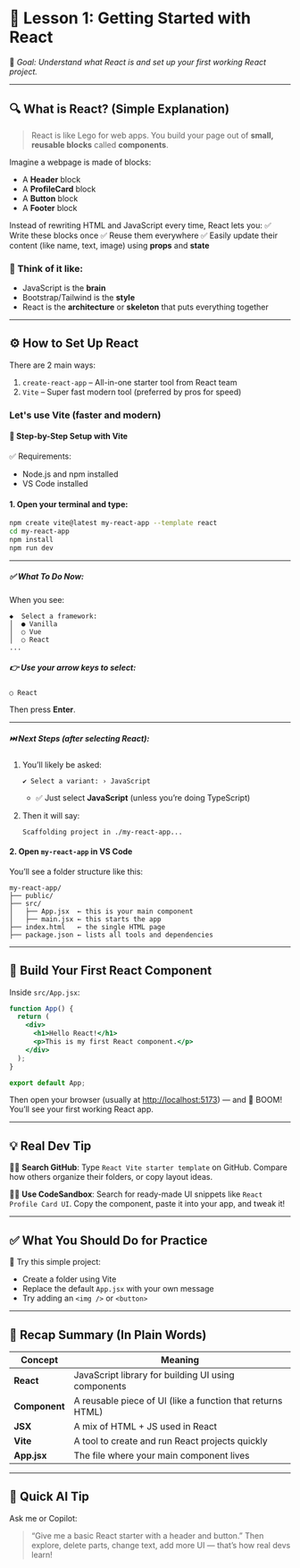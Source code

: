 # 📘 **Lesson 1: Getting Started with React**

🧠 *Goal: Understand what React is and set up your first working React project.*

---

## 🔍 What is React? (Simple Explanation)

> React is like Lego for web apps. You build your page out of **small, reusable blocks** called **components**.

Imagine a webpage is made of blocks:

* A **Header** block
* A **ProfileCard** block
* A **Button** block
* A **Footer** block

Instead of rewriting HTML and JavaScript every time, React lets you:
✅ Write these blocks once
✅ Reuse them everywhere
✅ Easily update their content (like name, text, image) using **props** and **state**

### 🧠 Think of it like:

* JavaScript is the **brain**
* Bootstrap/Tailwind is the **style**
* React is the **architecture** or **skeleton** that puts everything together

---

## ⚙️ How to Set Up React

There are 2 main ways:

1. `create-react-app` – All-in-one starter tool from React team
2. `Vite` – Super fast modern tool (preferred by pros for speed)

### Let's use Vite (faster and modern)

#### 🧪 Step-by-Step Setup with Vite

✅ Requirements:

* Node.js and npm installed
* VS Code installed

#### 1. Open your terminal and type:

```bash
npm create vite@latest my-react-app --template react
cd my-react-app
npm install
npm run dev
```

---

##### ✅ What To Do Now:

When you see:

```
◆  Select a framework:
│  ● Vanilla
│  ○ Vue
│  ○ React
...
```

##### 👉 Use your arrow keys to select:

```
○ React
```

Then press **Enter**.

---

##### ⏭️ Next Steps (after selecting React):

1. You’ll likely be asked:

   ```
   ✔ Select a variant: › JavaScript
   ```

   * ✅ Just select **JavaScript** (unless you’re doing TypeScript)

2. Then it will say:

   ```
   Scaffolding project in ./my-react-app...
   ```

#### 2. Open `my-react-app` in VS Code

You’ll see a folder structure like this:

```
my-react-app/
├── public/
├── src/
│   ├── App.jsx  ← this is your main component
│   ├── main.jsx ← this starts the app
├── index.html   ← the single HTML page
├── package.json ← lists all tools and dependencies
```

---

## 🧱 Build Your First React Component

Inside `src/App.jsx`:

```jsx
function App() {
  return (
    <div>
      <h1>Hello React!</h1>
      <p>This is my first React component.</p>
    </div>
  );
}

export default App;
```

Then open your browser (usually at [http://localhost:5173](http://localhost:5173)) — and 🎉 BOOM! You’ll see your first working React app.

---

## 💡 Real Dev Tip

🧑‍💻 **Search GitHub**: Type `React Vite starter template` on GitHub.
Compare how others organize their folders, or copy layout ideas.

🧑‍💻 **Use CodeSandbox**: Search for ready-made UI snippets like `React Profile Card UI`.
Copy the component, paste it into your app, and tweak it!

---

## ✅ What You Should Do for Practice

🧪 Try this simple project:

* Create a folder using Vite
* Replace the default `App.jsx` with your own message
* Try adding an `<img />` or `<button>`

---

## 📌 Recap Summary (In Plain Words)

| Concept       | Meaning                                                    |
| ------------- | ---------------------------------------------------------- |
| **React**     | JavaScript library for building UI using components        |
| **Component** | A reusable piece of UI (like a function that returns HTML) |
| **JSX**       | A mix of HTML + JS used in React                           |
| **Vite**      | A tool to create and run React projects quickly            |
| **App.jsx**   | The file where your main component lives                   |

---

## 🧠 Quick AI Tip

Ask me or Copilot:

> “Give me a basic React starter with a header and button.”
> Then explore, delete parts, change text, add more UI — that’s how real devs learn!